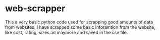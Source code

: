 # web-scrapper
This a very basic python code used for scrapping good amounts of data from websites.
I have scrapped some basic inforamtion from the website, like cost, rating, sizes ad maymore and saved in the csv file.
